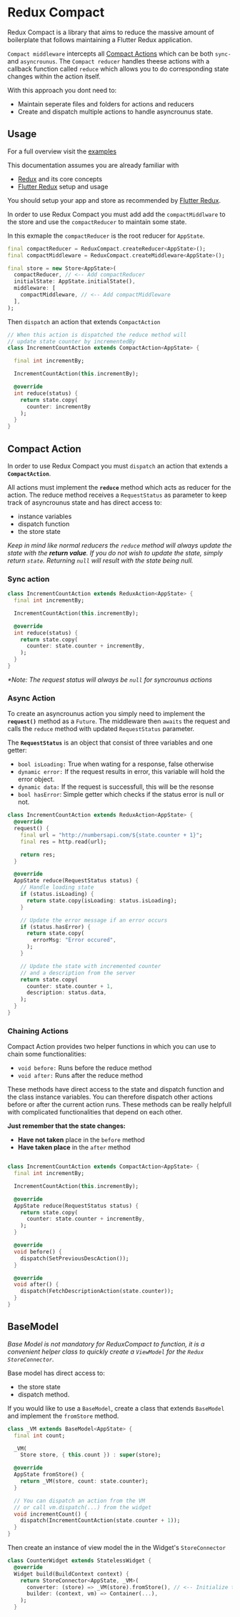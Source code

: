 # Redux Compact

Redux Compact is a library that aims to reduce the massive amount of boilerplate that follows maintaining a Flutter Redux application.

`Compact middleware` intercepts all [Compact Actions](#compact-action) which can be both `sync-` and `asyncrounus`. The `Compact reducer` handles theese actions with a callback function called `reduce` which allows you to do corresponding state changes within the action itself.

With this approach you dont need to:

- Maintain seperate files and folders for actions and reducers
- Create and dispatch multiple actions to handle asyncrounus state.

## Usage

For a full overview visit the [examples](https://github.com/omaroskars/redux_compact/tree/master/example)

This documentation assumes you are already familiar with

- [Redux](https://pub.dev/packages/redux) and its core concepts
- [Flutter Redux](https://pub.dev/packages/flutter_redux) setup and usage

You should setup your app and store as recommended by [Flutter Redux](https://pub.dev/packages/flutter_redux).

In order to use Redux Compact you must add add the `compactMiddlware` to the store and use the `compactReducer` to maintain some state.

In this exmaple the `compactReducer` is the root reducer for `AppState`.

```dart
final compactReducer = ReduxCompact.createReducer<AppState>();
final compactMiddleware = ReduxCompact.createMiddleware<AppState>();

final store = new Store<AppState>(
  compactReducer, // <-- Add compactReducer
  initialState: AppState.initialState(),
  middleware: [
    compactMiddleware, // <-- Add compactMiddleware
  ],
);
```

Then `dispatch` an action that extends `CompactAction`

```dart
// When this action is dispatched the reduce method will
// update state counter by incrementedBy
class IncrementCountAction extends CompactAction<AppState> {

  final int incrementBy;

  IncrementCountAction(this.incrementBy);

  @override
  int reduce(status) {
    return state.copy(
      counter: incrementBy
    );
  }
}
```

## Compact Action

In order to use Redux Compact you must `dispatch` an action that extends a **`CompactAction`**.

All actions must implement the **`reduce`** method which acts as reducer for the action.
The reduce method receives a `RequestStatus` as parameter to keep track of asyncrounus state and has direct access to:

- instance variables
- dispatch function
- the store state

_Keep in mind like normal reducers the `reduce` method will always update the state with the **return value**. If you do not wish to update the state, simply return `state`. Returning `null` will result with the state being null._

### Sync action

```dart
class IncrementCountAction extends ReduxAction<AppState> {
  final int incrementBy;

  IncrementCountAction(this.incrementBy);

  @override
  int reduce(status) {
    return state.copy(
      counter: state.counter + incrementBy,
    );
  }
}
```

_\*Note: The request status will always be `null` for syncrounus actions_

### Async Action

To create an asyncrounus action you simply need to implement the **`request()`** method as a `Future`. The middleware then `awaits` the request and calls the `reduce` method with updated `RequestStatus` parameter.

The **`RequestStatus`** is an object that consist of three variables and one getter:

- `bool isLoading:` True when wating for a response, false otherwise
- `dynamic error:` If the request results in error, this variable will hold the error object.
- `dynamic data:` If the request is successfull, this will be the resonse
- `bool hasError`: Simple getter which checks if the status error is null or not.

```dart
class IncrementCountAction extends ReduxAction<AppState> {
  @override
  request() {
    final url = "http://numbersapi.com/${state.counter + 1}";
    final res = http.read(url);

    return res;
  }

  @override
  AppState reduce(RequestStatus status) {
    // Handle loading state
    if (status.isLoading) {
      return state.copy(isLoading: status.isLoading);
    }

    // Update the error message if an error occurs
    if (status.hasError) {
      return state.copy(
        errorMsg: "Error occured",
      );
    }

    // Update the state with incremented counter
    // and a description from the server
    return state.copy(
      counter: state.counter + 1,
      description: status.data,
    );
  }
}
```

### Chaining Actions

Compact Action provides two helper functions in which you can use to chain some functionalities:

- `void before:` Runs before the reduce method
- `void after:` Runs after the reduce method

These methods have direct access to the state and dispatch function and the class instance variables. You can therefore dispatch other actions before or after the current action runs. These methods can be really helpfull with complicated functionalities that depend on each other.

**Just remember that the state changes:**

- **Have not taken** place in the `before` method
- **Have taken place** in the `after` method

```dart

class IncrementCountAction extends CompactAction<AppState> {
  final int incrementBy;

  IncrementCountAction(this.incrementBy);

  @override
  AppState reduce(RequestStatus status) {
    return state.copy(
      counter: state.counter + incrementBy,
    );
  }

  @override
  void before() {
    dispatch(SetPreviousDescAction());
  }

  @override
  void after() {
    dispatch(FetchDescriptionAction(state.counter));
  }
}
```

## BaseModel

_Base Model is not mandatory for ReduxCompact to function, it is a convenient helper class to quickly create a `ViewModel` for the `Redux StoreConnector`._

Base model has direct access to:

- the store state
- dispatch method.

If you would like to use a `BaseModel`, create a class that extends `BaseModel` and implement the `fromStore` method.

```dart
class _VM extends BaseModel<AppState> {
  final int count;

  _VM(
    Store store, { this.count }) : super(store);

  @override
  AppState fromStore() {
    return _VM(store, count: state.counter);
  }

  // You can dispatch an action from the VM
  // or call vm.dispatch(...) from the widget
  void incrementCount() {
    dispatch(IncrementCountAction(state.counter + 1));
  }
}
```

Then create an instance of view model the in the Widget's `StoreConnector`

```dart
class CounterWidget extends StatelessWidget {
  @override
  Widget build(BuildContext context) {
    return StoreConnector<AppState, _VM>(
      converter: (store) => _VM(store).fromStore(), // <-- Initialize the VM
      builder: (context, vm) => Container(...),
    );
  }
```
